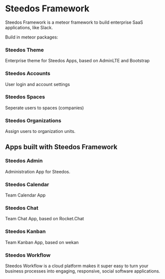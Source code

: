 # Steedos Framework

Steedos Framework is a meteor framework to build enterprise SaaS applications, like Slack.

Build in meteor packages:

### Steedos Theme 
Enterprise theme for Steedos Apps, based on AdminLTE and Bootstrap

### Steedos Accounts
User login and account settings

### Steedos Spaces
Seperate users to spaces (companies)

### Steedos Organizations
Assign users to organization units.

## Apps built with Steedos Framework

### Steedos Admin
Administration App for Steedos.

### Steedos Calendar
Team Calendar App

### Steedos Chat
Team Chat App, based on Rocket.Chat

### Steedos Kanban
Team Kanban App, based on wekan

### Steedos Workflow
Steedos Workflow is a cloud platform makes it super easy to turn your business processes into engaging, responsive, social software applications.
